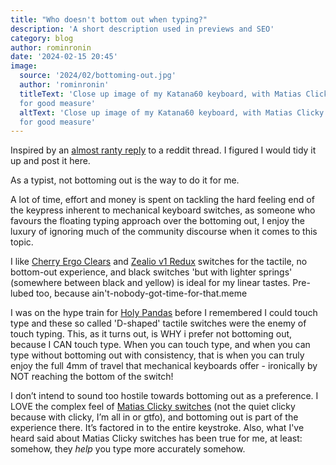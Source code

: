 ```yaml
---
title: "Who doesn't bottom out when typing?"
description: 'A short description used in previews and SEO'
category: blog
author: rominronin
date: '2024-02-15 20:45'
image:
  source: '2024/02/bottoming-out.jpg'
  author: 'rominronin'
  titleText: 'Close up image of my Katana60 keyboard, with Matias Clicky switches, with a bonus ergo clear thrown in 
  for good measure'
  altText: 'Close up image of my Katana60 keyboard, with Matias Clicky switches, with a bonus ergo clear thrown in 
  for good measure'
---
```


Inspired by an [almost ranty reply](https://www.reddit.com/r/MechanicalKeyboards/s/aTO5k2FjGa) to a reddit thread. I
figured I would tidy it up and post it here.

As a typist, not bottoming out is the way to do it for me.

A lot of time, effort and money is spent on tackling the hard feeling end of the keypress inherent to mechanical
keyboard switches, as someone who favours the floating typing approach over the bottoming out, I enjoy the luxury of
ignoring much of the community discourse when it comes to this topic.

I like [Cherry Ergo Clears](https://candykeys.com/product/cherry-mx-ergo-clear) and [Zealio v1 Redux](https://zealpc.net/products/zealio_v1_redux) switches for the
tactile, no bottom-out experience, and black switches 'but with lighter springs' (somewhere between black and yellow)
is ideal for my linear tastes. Pre-lubed too, because ain't-nobody-got-time-for-that.meme

I was on the hype train for [Holy Pandas](https://drop.com/buy/drop-invyr-holy-panda-mechanical-switches) before I
remembered I could touch type and these so called 'D-shaped' tactile switches were the enemy of touch typing. This,
as it turns out, is WHY i prefer not bottoming out, because I CAN touch type. When you can touch type, and when you
can type without bottoming out with consistency, that is when you can truly enjoy the full 4mm of travel that
mechanical keyboards offer - ironically by NOT reaching the bottom of the switch!

I don’t intend to sound too hostile towards bottoming out as a preference. I LOVE the complex feel of [Matias Clicky
switches](https://matias.store/products/matias-click-switch-box-of-200) (not the quiet clicky because with clicky,
I’m all in or gtfo), and bottoming out is part of the experience there. It’s factored in to the entire keystroke.
Also, what I've heard said about Matias Clicky switches has been true for me, at least: somehow, they *help* you
type more accurately somehow.
